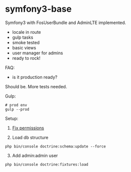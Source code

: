 symfony3-base
=============

Symfony3 with FosUserBundle and AdminLTE implemented.

- locale in route
- gulp tasks
- smoke tested
- basic views
- user manager for admins
- ready to rock!

FAQ:

- is it production ready?

Should be. More tests needed.

Gulp:
```
# prod env
gulp --prod
```

Setup:

1. [Fix permissions](http://symfony.com/doc/current/setup/file_permissions.html)

2. Load db structure
```
php bin/console doctrine:schema:update --force
```
3. Add admin:admin user
```
php bin/console doctrine:fixtures:load
```
